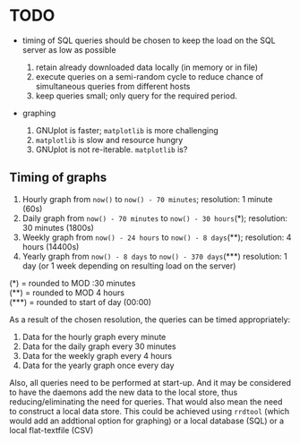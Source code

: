 # TODO

- timing of SQL queries should be chosen to keep the load on the SQL server as low as possible
  1. retain already downloaded data locally (in memory or in file)
  2. execute queries on a semi-random cycle to reduce chance of simultaneous queries from different hosts
  3. keep queries small; only query for the required period.
  
- graphing
  1. GNUplot is faster; `matplotlib` is more challenging
  2. `matplotlib` is slow and resource hungry
  3. GNUplot is not re-iterable. `matplotlib` is?

## Timing of graphs
  1. Hourly graph from  `now()`               to `now() - 70 minutes`;    resolution:  1 minute (60s)
  2. Daily graph from   `now() - 70 minutes`  to `now() - 30 hours`(\*);   resolution: 30 minutes (1800s)
  3. Weekly graph from  `now() - 24 hours`    to `now() - 8 days`(\*\*);    resolution:  4 hours (14400s)
  4. Yearly graph from  `now() - 8 days`      to `now() - 370 days`(\*\*\*)  resolution:  1 day (or 1 week depending on resulting load on the server) 

(\*) = rounded to MOD :30 minutes   
(\*\*) = rounded to MOD 4 hours  
(\*\*\*) = rounded to start of day (00:00) 

As a result of the chosen resolution, the queries can be timed appropriately:
  1. Data for the hourly graph every minute
  2. Data for the daily graph every 30 minutes
  3. Data for the weekly graph every 4 hours
  4. Data for the yearly graph once every day
  
Also, all queries need to be performed at start-up. And it may be considered to have the daemons add the new data to the local store, thus reducing/eliminating the need for queries. That would also mean the need to construct a local data store.
This could be achieved using `rrdtool` (which would add an addtional option for graphing) or a local database (SQL) or a local flat-textfile (CSV)
